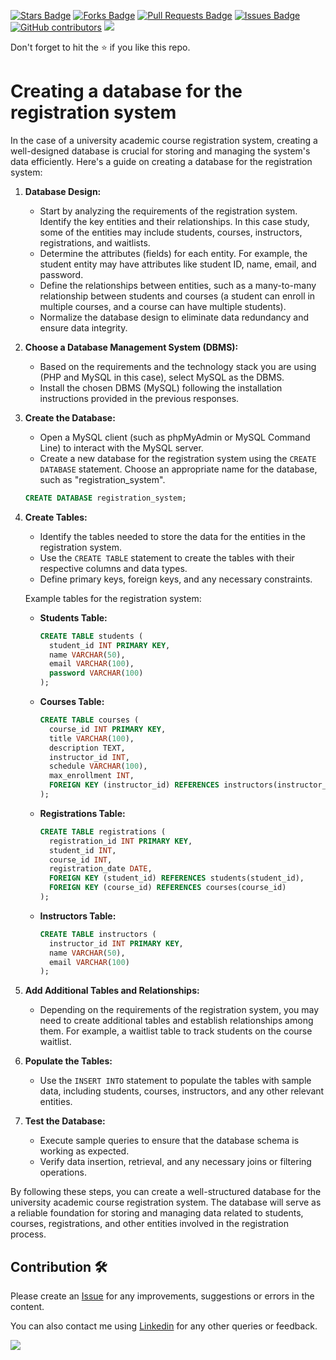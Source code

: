 <a href="https://github.com/drshahizan/learn-php/stargazers"><img src="https://img.shields.io/github/stars/drshahizan/learn-php" alt="Stars Badge"/></a>
<a href="https://github.com/drshahizan/learn-php/network/members"><img src="https://img.shields.io/github/forks/drshahizan/learn-php" alt="Forks Badge"/></a>
<a href="https://github.com/drshahizan/learn-php/pulls"><img src="https://img.shields.io/github/issues-pr/drshahizan/learn-php" alt="Pull Requests Badge"/></a>
<a href="https://github.com/drshahizan/learn-php/issues"><img src="https://img.shields.io/github/issues/drshahizan/learn-php" alt="Issues Badge"/></a>
<a href="https://github.com/drshahizan/learn-php/graphs/contributors"><img alt="GitHub contributors" src="https://img.shields.io/github/contributors/drshahizan/learn-php?color=2b9348"></a>
![](https://visitor-badge.glitch.me/badge?page_id=drshahizan/learn-php)

Don't forget to hit the :star: if you like this repo.

# Creating a database for the registration system

In the case of a university academic course registration system, creating a well-designed database is crucial for storing and managing the system's data efficiently. Here's a guide on creating a database for the registration system:

1. **Database Design:**
   - Start by analyzing the requirements of the registration system. Identify the key entities and their relationships. In this case study, some of the entities may include students, courses, instructors, registrations, and waitlists.
   - Determine the attributes (fields) for each entity. For example, the student entity may have attributes like student ID, name, email, and password.
   - Define the relationships between entities, such as a many-to-many relationship between students and courses (a student can enroll in multiple courses, and a course can have multiple students).
   - Normalize the database design to eliminate data redundancy and ensure data integrity.

2. **Choose a Database Management System (DBMS):**
   - Based on the requirements and the technology stack you are using (PHP and MySQL in this case), select MySQL as the DBMS.
   - Install the chosen DBMS (MySQL) following the installation instructions provided in the previous responses.

3. **Create the Database:**
   - Open a MySQL client (such as phpMyAdmin or MySQL Command Line) to interact with the MySQL server.
   - Create a new database for the registration system using the `CREATE DATABASE` statement. Choose an appropriate name for the database, such as "registration_system".

   ```sql
   CREATE DATABASE registration_system;
   ```

4. **Create Tables:**
   - Identify the tables needed to store the data for the entities in the registration system.
   - Use the `CREATE TABLE` statement to create the tables with their respective columns and data types.
   - Define primary keys, foreign keys, and any necessary constraints.

   Example tables for the registration system:

   - **Students Table:**

     ```sql
     CREATE TABLE students (
       student_id INT PRIMARY KEY,
       name VARCHAR(50),
       email VARCHAR(100),
       password VARCHAR(100)
     );
     ```

   - **Courses Table:**

     ```sql
     CREATE TABLE courses (
       course_id INT PRIMARY KEY,
       title VARCHAR(100),
       description TEXT,
       instructor_id INT,
       schedule VARCHAR(100),
       max_enrollment INT,
       FOREIGN KEY (instructor_id) REFERENCES instructors(instructor_id)
     );
     ```

   - **Registrations Table:**

     ```sql
     CREATE TABLE registrations (
       registration_id INT PRIMARY KEY,
       student_id INT,
       course_id INT,
       registration_date DATE,
       FOREIGN KEY (student_id) REFERENCES students(student_id),
       FOREIGN KEY (course_id) REFERENCES courses(course_id)
     );
     ```

   - **Instructors Table:**

     ```sql
     CREATE TABLE instructors (
       instructor_id INT PRIMARY KEY,
       name VARCHAR(50),
       email VARCHAR(100)
     );
     ```

5. **Add Additional Tables and Relationships:**
   - Depending on the requirements of the registration system, you may need to create additional tables and establish relationships among them. For example, a waitlist table to track students on the course waitlist.

6. **Populate the Tables:**
   - Use the `INSERT INTO` statement to populate the tables with sample data, including students, courses, instructors, and any other relevant entities.

7. **Test the Database:**
   - Execute sample queries to ensure that the database schema is working as expected.
   - Verify data insertion, retrieval, and any necessary joins or filtering operations.

By following these steps, you can create a well-structured database for the university academic course registration system. The database will serve as a reliable foundation for storing and managing data related to students, courses, registrations, and other entities involved in the registration process.


## Contribution 🛠️
Please create an [Issue](https://github.com/drshahizan/learn-php/issues) for any improvements, suggestions or errors in the content.

You can also contact me using [Linkedin](https://www.linkedin.com/in/drshahizan/) for any other queries or feedback.

![](https://visitor-badge.glitch.me/badge?page_id=drshahizan)
